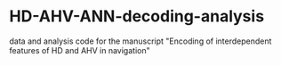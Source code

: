 # HD-AHV-ANN-decoding-analysis
data and analysis code for the manuscript "Encoding of interdependent features of HD and AHV in navigation"
